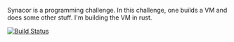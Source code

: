 Synacor is a programming challenge. In this challenge, one builds a VM and does
some other stuff. I'm building the VM in rust.


[![Build Status](https://travis-ci.org/jfredett/synacor.svg)](https://travis-ci.org/jfredett/synacor)
